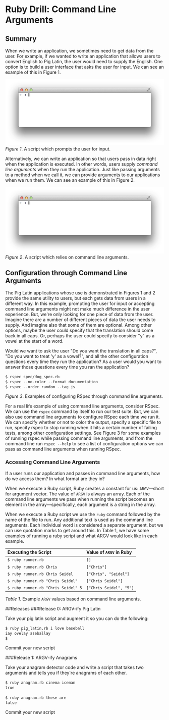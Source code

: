 # Ruby Drill: Command Line Arguments

## Summary
When we write an application, we sometimes need to get data from the user.  For example, if we wanted to write an application that allows users to convert English to Pig Latin, the user would need to supply the English.  One option is to build a user interface that asks the user for input.  We can see an example of this in Figure 1.

![user interface animation](readme-assets/user-interface-animation.gif)  
*Figure 1*.  A script which prompts the user for input.

Alternatively, we can write an application so that users pass in data right when the application is executed.  In other words, users supply *command line arguments* when they run the application.  Just like passing arguments to a method when we call it, we can provide arguments to our applications when we run them.  We can see an example of this in Figure 2.

![argv interface animation](readme-assets/argv-animation.gif)  
*Figure 2*.  A script which relies on command line arguments.


## Configuration through Command Line Arguments
The Pig Latin applications whose use is demonstrated in Figures 1 and 2 provide the same utility to users, but each gets data from users in a different way.  In this example, prompting the user for input or accepting command line arguments might not make much difference in the user experience.  But, we're only looking for one piece of data from the user.  Imagine there are a number of different pieces of data the user needs to supply.  And imagine also that some of them are optional.  Among other options, maybe the user could specify that the translation should come back in all caps.  Or, perhaps the user could specify to consider "y" as a vowel at the start of a word.

Would we want to ask the user "Do you want the translation in all caps?", "Do you want to treat 'y' as a vowel?", and all the other configuration questions every time they run the application?  As a user would you want to answer those questions every time you ran the application?

```
$ rspec spec/dog_spec.rb
$ rspec --no-color --format documentation
$ rspec --order random --tag js
```
*Figure 3*.  Examples of configuring RSpec through command line arguments.


For a real life example of using command line arguments, consider RSpec.  We can use the `rspec` command by itself to run our test suite.  But, we can also use command line arguments to configure RSpec each time we run it.  We can specify whether or not to color the output, specify a specific file to run, specify rspec to stop running when it hits a certain number of failing tests, among other configuration settings.  See Figure 3 for some examples of running rspec while passing command line arguments, and from the command line run `rspec --help` to see a list of configuration options we can pass as command line arguments when running RSpec.


### Accessing Command Line Arguments
If a user runs our application and passes in command line arguments, how do we access them?  In what format are they in?

When we execute a Ruby script, Ruby creates a constant for us: `ARGV`—short for argument vector.  The value of `ARGV` is always an array.  Each of the command line arguments we pass when running the script becomes an element in the array—specifically, each argument is a string in the array.

When we execute a Ruby script we use the `ruby` command followed by the name of the file to run.  Any additional text is used as the command line arguments. Each individual word is considered a separate argument, but we can use quotation marks to get around this.  In Table 1, we have some examples of running a ruby script and what ARGV would look like in each example.

| Executing the Script                | Value of `ARGV` in Ruby |
| :--                                 | :---                    |
| `$ ruby runner.rb`                  | `[]`                    |
| `$ ruby runner.rb Chris`            | `["Chris"]`             |
| `$ ruby runner.rb Chris Seidel`     | `["Chris", "Seidel"]`   |
| `$ ruby runner.rb "Chris Seidel"`   | `["Chris Seidel"]`      |
| `$ ruby runner.rb "Chris Seidel" 5` | `["Chris Seidel", "5"]` |

*Table 1*.  Example `ARGV` values based on command line arguments.


##Releases
###Release 0: ARGV-ify Pig Latin

Take your pig latin script and augment it so you can do the following:

```
$ ruby pig_latin.rb i love baseball
iay ovelay aseballay
$
```

Commit your new script

###Release 1: ARGV-ify Anagrams

Take your anagram detector code and write a script that takes two arguments and tells you if they're anagrams of each other.

```text
$ ruby anagram.rb cinema iceman
true

$ ruby anagram.rb these are
false
```

Commit your new script
